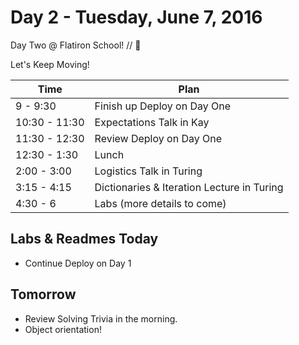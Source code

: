 # Day 2 - Tuesday, June 7, 2016

Day Two @ Flatiron School! // :blue_heart:

Let's Keep Moving!

Time        |   Plan   |
----------------|-------
9 - 9:30          | Finish up Deploy on Day One
10:30 - 11:30    | Expectations Talk in Kay
11:30 - 12:30     | Review Deploy on Day One
12:30 - 1:30     | Lunch
2:00 - 3:00     | Logistics Talk in Turing
3:15 - 4:15     | Dictionaries & Iteration Lecture in Turing
4:30 - 6        | Labs (more details to come)

## Labs & Readmes Today

  * Continue Deploy on Day 1

## Tomorrow

- Review Solving Trivia in the morning.
- Object orientation!